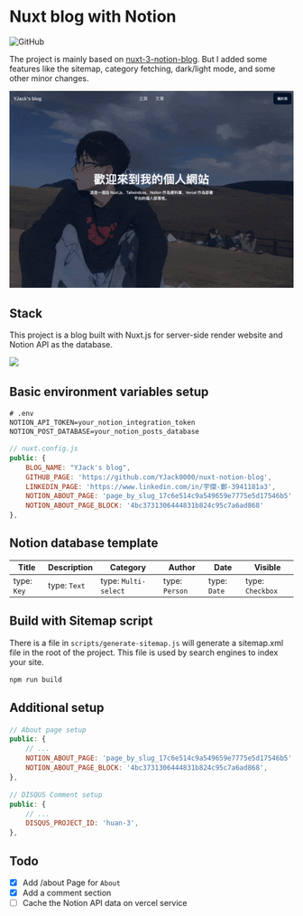 # Nuxt blog with Notion

![GitHub](https://img.shields.io/github/license/YJack0000/nuxt-notion-blog)

The project is mainly based on [nuxt-3-notion-blog](https://github.com/egrzeszczak/nuxt-3-notion-blog). But I added some features like the sitemap, category fetching, dark/light mode, and some other minor changes.

[![](/docs/preview.gif)](https://yjack0000.cerana.tech/)

## Stack

This project is a blog built with Nuxt.js for server-side render website and Notion API as the database. 

![](https://skillicons.dev/icons?perline=15&i=nuxt,tailwind,vercel)

## Basic environment variables setup

```env
# .env
NOTION_API_TOKEN=your_notion_integration_token
NOTION_POST_DATABASE=your_notion_posts_database
```

```javascript
// nuxt.config.js
public: {
    BLOG_NAME: "YJack's blog",
    GITHUB_PAGE: 'https://github.com/YJack0000/nuxt-notion-blog',
    LINKEDIN_PAGE: 'https://www.linkedin.com/in/宇傑-鄭-3941181a3',
    NOTION_ABOUT_PAGE: 'page_by_slug_17c6e514c9a549659e7775e5d17546b5',
    NOTION_ABOUT_PAGE_BLOCK: '4bc3731306444831b824c95c7a6ad868'
},
```

## Notion database template

| Title       | Description  | Category             | Author       | Date         | Visible          |
| ----------- | ------------ | -------------------- | ------------ | ------------ | ---------------- |
| type: `Key` | type: `Text` | type: `Multi-select` | type: `Person` | type: `Date` | type: `Checkbox` |


## Build with Sitemap script

There is a file in `scripts/generate-sitemap.js` will generate a sitemap.xml file in the root of the project. This file is used by search engines to index your site.

```bash
npm run build
```

## Additional setup

```javascript
// About page setup
public: {
    // ...
    NOTION_ABOUT_PAGE: 'page_by_slug_17c6e514c9a549659e7775e5d17546b5',
    NOTION_ABOUT_PAGE_BLOCK: '4bc3731306444831b824c95c7a6ad868',
},
```

```javascript
// DISQUS Comment setup
public: {
    // ...
    DISQUS_PROJECT_ID: 'huan-3',
},
```

## Todo

- [x] Add /about Page for `About`
- [x] Add a comment section
- [ ] Cache the Notion API data on vercel service 

